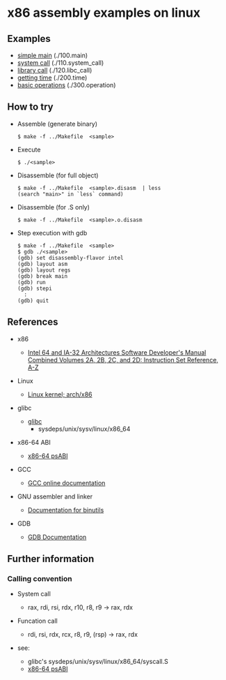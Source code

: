
x86 assembly examples on linux
==============================

## Examples
  * [simple main](./100.main)  (./100.main)
  * [system call](./110.system_call) (./110.system_call)
  * [library call](./120.libc_call) (./120.libc_call)
  * [getting time](./200.time) (./200.time)
  * [basic operations](./300.operation) (./300.operation)


## How to try

* Assemble (generate binary)

    ```
    $ make -f ../Makefile  <sample>
    ```

* Execute

    ```
    $ ./<sample>
    ```

* Disassemble (for full object)

    ```
    $ make -f ../Makefile  <sample>.disasm  | less
    (search "main>" in `less` command)
    ```

* Disassemble (for .S only)

    ```
    $ make -f ../Makefile  <sample>.o.disasm
    ```

* Step execution with gdb

    ```
    $ make -f ../Makefile  <sample>
    $ gdb ./<sample>
    (gdb) set disassembly-flavor intel
    (gdb) layout asm
    (gdb) layout regs
    (gdb) break main
    (gdb) run
    (gdb) stepi
      :
    (gdb) quit
    ```


## References

* x86
  * [Intel 64 and IA-32 Architectures Software Developer's Manual Combined Volumes 2A, 2B, 2C, and 2D: Instruction Set Reference, A-Z](https://software.intel.com/content/www/us/en/develop/download/intel-64-and-ia-32-architectures-sdm-combined-volumes-2a-2b-2c-and-2d-instruction-set-reference-a-z.html)

* Linux
  * [Linux kernel; arch/x86](https://github.com/torvalds/linux/tree/master/arch/x86)

* glibc
  * [glibc](https://www.gnu.org/software/libc/libc.html)
    * sysdeps/unix/sysv/linux/x86_64

* x86-64 ABI
  * [x86-64 psABI](https://gitlab.com/x86-psABIs/x86-64-ABI)

* GCC
  * [GCC online documentation](https://gcc.gnu.org/onlinedocs/)

* GNU assembler and linker
  * [Documentation for binutils](https://sourceware.org/binutils/docs/)

* GDB
  * [GDB Documentation](https://www.gnu.org/software/gdb/documentation/)


## Further information

### Calling convention

* System call
  * rax, rdi, rsi, rdx, r10, r8, r9  ->  rax, rdx

* Funcation call
  * rdi, rsi, rdx, rcx, r8, r9, (rsp)  ->  rax, rdx

* see:
  * glibc's sysdeps/unix/sysv/linux/x86_64/syscall.S
  * [x86-64 psABI](https://gitlab.com/x86-psABIs/x86-64-ABI)
